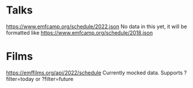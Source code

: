 # Talks

https://www.emfcamp.org/schedule/2022.json  No data in this yet, it will be formatted like https://www.emfcamp.org/schedule/2018.json

# Films

https://emffilms.org/api/2022/schedule  Currently mocked data. Supports ?filter=today or ?filter=future
